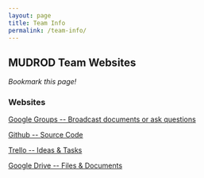 ```yaml
---
layout: page
title: Team Info
permalink: /team-info/
---
```


## MUDROD Team Websites

*Bookmark this page!*

### Websites

[Google Groups -- Broadcast documents or ask questions](https://groups.google.com/forum/#!topic/mudrod-dev/LHRyx2prGQU)

[Github -- Source Code](https://github.com/mudrod)

[Trello -- Ideas & Tasks](https://trello.com/aria62)

[Google Drive -- Files & Documents](https://drive.google.com/folderview?id=0B6FTBa9iYPrnWEdIa0VCOGZUZVE&usp=sharing)

